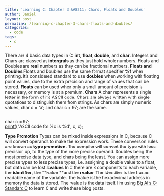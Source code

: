 ```yaml
---
title: 'Learning C: Chapter 3 &#8211; Chars, Floats and Doubles'
author: Daniel
layout: post
permalink: /learning-c-chapter-3-chars-floats-and-doubles/
categories:
  - code
tags:
  - c
---
```

There are 4 basic data types in C: **int**, **float**, **double**, and **char**. Integers and Chars are classed as **intergrals** as they just hold whole numbers. Floats and Doubles are **real** numbers as they can be fractional numbers. **Floats and Doubles** Floats and Doubles use the same format specifier **%f** when printing. It&#8217;s considered standard to use **doubles** when working with floating point values, due to the extra precision and range of values that can be stored. **Floats** can be used when only a small amount of precision is necessary, or memory is at a premium. **Chars** A char represents a single letter in the form of it&#8217;s ASCII code. Chars are always written with single quotations to distinguish them from strings. As chars are simply numeric values, char c = &#8216;a&#8217;; and char c = 97; are the same. <div class="codecolorer-container c railscasts" style="overflow:auto;white-space:nowrap;">
  <div class="c codecolorer">
    <span class="kw4">char</span> c <span class="sy0">=</span> <span class="nu0">97</span><span class="sy0">;</span><br /> <a href="http://www.opengroup.org/onlinepubs/009695399/functions/printf.html"><span class="kw3">printf</span></a><span class="br0">&#40;</span><span class="st0">"ASCII code for %c is %d"</span><span class="sy0">,</span> c<span class="sy0">,</span> c<span class="br0">&#41;</span><span class="sy0">;</span>
  </div>
</div>

**Type Promotion** Types can be mixed inside expressions in C, because C will convert operands to make the expression work. These conversion rules are known as **type promotion**. The compiler will convert the type with less precision up, to the type of the more precise operand. Doubles being the most precise data type, and chars being the least. You can assign more precise types to less precise types, i.e. assigning a double value to a float, but data can be lost. **Lvalues** In C there are 3 components to each variable, the **identifier**, the **lvalue **and the **rvalue**. The identifier is the human readable name of the variable. The lvalue is the hexadecimal address in memory the data is stored. The rvalue is the data itself. I&#8217;m using [Big Al&#8217;s C: Standard C][1] to learn C and write these blog posts.

 [1]: http://www.amazon.com/Big-Als-Standard-ebook/dp/B00A4JGE0M